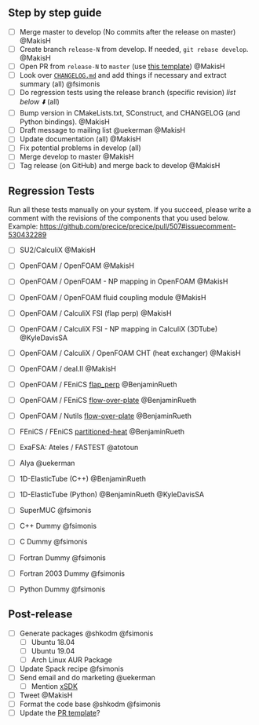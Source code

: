 ## Step by step guide
* [ ] Merge master to develop (No commits after the release on master) @MakisH 
* [ ] Create branch `release-N` from develop. If needed, `git rebase develop`. @MakisH 
* [ ] Open PR from `release-N` to `master` (use [this template](https://github.com/precice/precice/blob/add_PR_template/.github/PULL_REQUEST_TEMPLATE/release_pull_request_template.md)) @MakisH 
* [ ] Look over [`CHANGELOG.md`](https://github.com/precice/precice/blob/develop/CHANGELOG.md) and add things if necessary and extract summary (all) @fsimonis 
* [ ] Do regression tests using the release branch (specific revision) _list below :arrow_down:_ (all)
* [ ] Bump version in CMakeLists.txt, SConstruct, and CHANGELOG (and Python bindings). @MakisH 
* [ ] Draft message to mailing list @uekerman @MakisH 
* [ ] Update documentation (all) @MakisH 
* [ ] Fix potential problems in develop (all)
* [ ] Merge develop to master @MakisH 
* [ ] Tag release (on GitHub) and merge back to develop @MakisH 

## Regression Tests

Run all these tests manually on your system. If you succeed, please write a comment with the revisions of the components that you used below. Example: https://github.com/precice/precice/pull/507#issuecomment-530432289

* [ ] SU2/CalculiX @MakisH 
* [ ] OpenFOAM / OpenFOAM @MakisH 
* [ ] OpenFOAM / OpenFOAM - NP mapping in OpenFOAM @MakisH
* [ ] OpenFOAM / OpenFOAM fluid coupling module @MakisH 
* [ ] OpenFOAM / CalculiX FSI (flap perp) @MakisH
* [ ] OpenFOAM / CalculiX FSI - NP mapping in CalculiX (3DTube) @KyleDavisSA 
* [ ] OpenFOAM / CalculiX / OpenFOAM CHT (heat exchanger) @MakisH
* [ ] OpenFOAM / deal.II @MakisH 
* [ ] OpenFOAM / FEniCS [flap_perp](https://github.com/precice/tutorials/tree/master/FSI/flap_perp/OpenFOAM-FEniCS) @BenjaminRueth 
* [ ] OpenFOAM / FEniCS [flow-over-plate](https://github.com/precice/tutorials/tree/master/CHT/flow-over-plate/buoyantPimpleFoam-fenics) @BenjaminRueth 
* [ ] OpenFOAM / Nutils [flow-over-plate](https://github.com/precice/tutorials/tree/master/CHT/flow-over-plate/buoyantPimpleFoam-nutils) @BenjaminRueth 
* [ ] FEniCS / FEniCS [partitioned-heat](https://github.com/precice/tutorials/tree/master/HT/partitioned-heat/fenics-fenics) @BenjaminRueth 
* [ ] ExaFSA: Ateles / FASTEST @atotoun 
* [ ] Alya @uekerman 
* [ ] 1D-ElasticTube (C++) @BenjaminRueth 
* [ ] 1D-ElasticTube (Python) @BenjaminRueth @KyleDavisSA 
* [ ] SuperMUC @fsimonis 
* [ ] C++ Dummy @fsimonis 
* [ ] C Dummy @fsimonis 
* [ ] Fortran Dummy @fsimonis 
* [ ] Fortran 2003 Dummy @fsimonis 
* [ ] Python Dummy @fsimonis 


## Post-release
* [ ] Generate packages @shkodm @fsimonis 
   * [ ] Ubuntu 18.04
   * [ ] Ubuntu 19.04
   * [ ] Arch Linux AUR Package
* [ ] Update Spack recipe @fsimonis 
* [ ] Send email and do marketing @uekerman 
   * [ ] Mention [xSDK](https://github.com/xsdk-project/xsdk-policy-compatibility/blob/master/precice-policy-compatibility.md)
* [ ] Tweet @MakisH 
* [ ] Format the code base @shkodm @fsimonis 
* [ ] Update the [PR template](https://github.com/precice/precice/blob/add_PR_template/.github/PULL_REQUEST_TEMPLATE/release_pull_request_template.md)?
